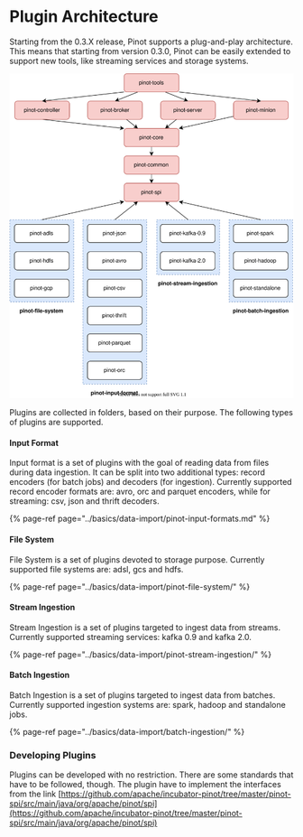 # Plugin Architecture

Starting from the 0.3.X release, Pinot supports a plug-and-play architecture. This means that starting from version 0.3.0, Pinot can be easily extended to support new tools, like streaming services and storage systems.

![](../.gitbook/assets/pinot-dependency-graph.svg)

Plugins are collected in folders, based on their purpose. The following types of plugins are supported.

#### Input Format

Input format is a set of plugins with the goal of reading data from files during data ingestion. It can be split into two additional types: record encoders \(for batch jobs\) and decoders \(for ingestion\). Currently supported record encoder formats are: avro, orc and parquet encoders, while for streaming: csv, json and thrift decoders.

{% page-ref page="../basics/data-import/pinot-input-formats.md" %}

#### File System

File System is a set of plugins devoted to storage purpose. Currently supported file systems are: adsl, gcs and hdfs.

{% page-ref page="../basics/data-import/pinot-file-system/" %}

#### Stream Ingestion 

Stream Ingestion is a set of plugins targeted to ingest data from streams. Currently supported streaming services: kafka 0.9 and kafka 2.0.

{% page-ref page="../basics/data-import/pinot-stream-ingestion/" %}

#### Batch Ingestion

Batch Ingestion is a set of plugins targeted to ingest data from batches. Currently supported ingestion systems are: spark, hadoop and standalone jobs.

{% page-ref page="../basics/data-import/batch-ingestion/" %}

### Developing Plugins

Plugins can be developed with no restriction. There are some standards that have to be followed, though. The plugin have to implement the interfaces from the link [https://github.com/apache/incubator-pinot/tree/master/pinot-spi/src/main/java/org/apache/pinot/spi](https://github.com/apache/incubator-pinot/tree/master/pinot-spi/src/main/java/org/apache/pinot/spi)

